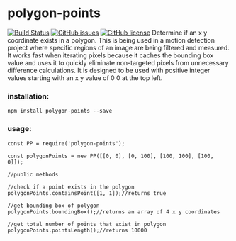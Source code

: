 # polygon-points
[![Build Status](https://travis-ci.org/kevinGodell/polygon-points.svg?branch=master)](https://travis-ci.org/kevinGodell/polygon-points) [![GitHub issues](https://img.shields.io/github/issues/kevinGodell/polygon-points.svg)](https://github.com/kevinGodell/polygon-points/issues) [![GitHub license](https://img.shields.io/badge/license-MIT-blue.svg)](https://raw.githubusercontent.com/kevinGodell/polygon-points/master/LICENSE)
Determine if an x y coordinate exists in a polygon. This is being used in a motion detection project where specific regions of an image are being filtered and measured. It works fast when iterating pixels because it caches the bounding box value and uses it to quickly eliminate non-targeted pixels from unnecessary difference calculations. It is designed to be used with positive integer values starting with an x y value of 0 0 at the top left.

### installation:
``` 
npm install polygon-points --save
```

### usage:
```
const PP = require('polygon-points');

const polygonPoints = new PP([[0, 0], [0, 100], [100, 100], [100, 0]]);

//public methods

//check if a point exists in the polygon
polygonPoints.containsPoint([1, 1]);//returns true

//get bounding box of polygon
polygonPoints.boundingBox();//returns an array of 4 x y coordinates

//get total number of points that exist in polygon
polygonPoints.pointsLength();//returns 10000
```